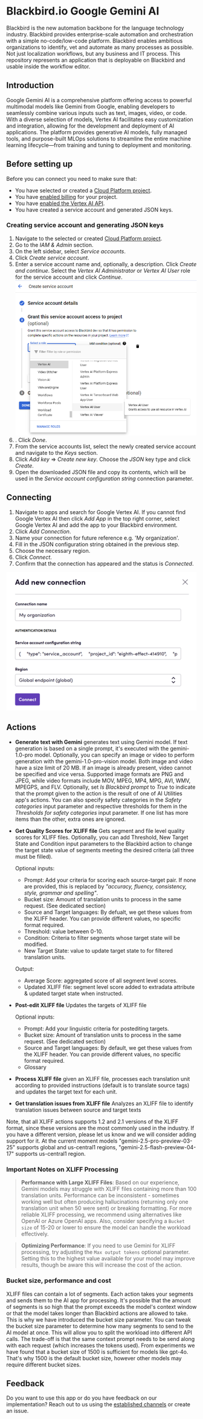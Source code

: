 # Blackbird.io Google Gemini AI

Blackbird is the new automation backbone for the language technology industry. Blackbird provides enterprise-scale automation and orchestration with a simple no-code/low-code platform. Blackbird enables ambitious organizations to identify, vet and automate as many processes as possible. Not just localization workflows, but any business and IT process. This repository represents an application that is deployable on Blackbird and usable inside the workflow editor.

## Introduction

<!-- begin docs -->

Google Gemini AI is a comprehensive platform offering access to powerful multimodal models like Gemini from Google, enabling developers to seamlessly combine various inputs such as text, images, video, or code. With a diverse selection of models, Vertex AI facilitates easy customization and integration, allowing for the development and deployment of AI applications. The platform provides generative AI models, fully managed tools, and purpose-built MLOps solutions to streamline the entire machine learning lifecycle—from training and tuning to deployment and monitoring.

## Before setting up

Before you can connect you need to make sure that:

- You have selected or created a [Cloud Platform project](https://console.cloud.google.com/project).
- You have [enabled billing](https://cloud.google.com/billing/docs/how-to/modify-project) for your project.
- You have [enabled the Vertex AI API](https://console.cloud.google.com/flows/enableapi?apiid=aiplatform.googleapis.com).
- You have created a service account and generated JSON keys.

### Creating service account and generating JSON keys

1. Navigate to the selected or created [Cloud Platform project](https://console.cloud.google.com/project).
2. Go to the _IAM & Admin_ section.
3. On the left sidebar, select _Service accounts_.
4. Click _Create service account_.
5. Enter a service account name and, optionally, a description. Click _Create and continue_. Select the _Vertex AI Administrator_ or _Vertex AI User_ role for the service account and click _Continue_. 
![Creating service account](image/README/access.png)
6. . Click _Done_.
7. From the service accounts list, select the newly created service account and navigate to the _Keys_ section.
8. Click _Add key_ => _Create new key_. Choose the _JSON_ key type and click _Create_.
9. Open the downloaded JSON file and copy its contents, which will be used in the _Service account configuration string_ connection parameter.

## Connecting

1. Navigate to apps and search for Google Vertex AI. If you cannot find Google Vertex AI then click _Add App_ in the top right corner, select Google Vertex AI and add the app to your Blackbird environment.
2. Click _Add Connection_.
3. Name your connection for future reference e.g. 'My organization'.
4. Fill in the JSON configuration string obtained in the previous step.
5. Choose the necessary region.
6. Click _Connect_.
7. Confirm that the connection has appeared and the status is _Connected_.

![Connecting](image/README/connecting.png)

## Actions

- **Generate text with Gemini** generates text using Gemini model. If text generation is based on a single prompt, it's executed with the gemini-1.0-pro model. Optionally, you can specify an image or video to perform generation with the gemini-1.0-pro-vision model. Both image and video have a size limit of 20 MB. If an image is already present, video cannot be specified and vice versa. Supported image formats are PNG and JPEG, while video formats include MOV, MPEG, MP4, MPG, AVI, WMV, MPEGPS, and FLV. Optionally, set _Is Blackbird prompt_ to _True_ to indicate that the prompt given to the action is the result of one of AI Utilities app's actions. You can also specify safety categories in the _Safety categories_ input parameter and respective thresholds for them in the _Thresholds for safety categories_ input parameter. If one list has more items than the other, extra ones are ignored.

- **Get Quality Scores for XLIFF file** Gets segment and file level quality scores for XLIFF files. Optionally, you can add Threshold, New Target State and Condition input parameters to the Blackbird action to change the target state value of segments meeting the desired criteria (all three must be filled).

    Optional inputs:
	- Prompt: Add your criteria for scoring each source-target pair. If none are provided, this is replaced by _"accuracy, fluency, consistency, style, grammar and spelling"_.
	- Bucket size: Amount of translation units to process in the same request. (See dedicated section)
	- Source and Target languages: By defualt, we get these values from the XLIFF header. You can provide different values, no specific format required. 
	- Threshold: value between 0-10.
	- Condition: Criteria to filter segments whose target state will be modified.
	- New Target State: value to update target state to for filtered translation units.

    Output:
	- Average Score: aggregated score of all segment level scores.
	- Updated XLIFF file: segment level score added to extradata attribute & updated target state when instructed.

- **Post-edit XLIFF file** Updates the targets of XLIFF file

	Optional inputs:
	- Prompt: Add your linguistic criteria for postediting targets.
	- Bucket size: Amount of translation units to process in the same request. (See dedicated section)
	- Source and Target languages: By default, we get these values from the XLIFF header. You can provide different values, no specific format required.
	- Glossary

- **Process XLIFF file** given an XLIFF file, processes each translation unit according to provided instructions (default is to translate source tags) and updates the target text for each unit.

- **Get translation issues from XLIFF file** Analyzes an XLIFF file to identify translation issues between source and target texts

Note, that all XLIFF actions supports 1.2 and 2.1 versions of the XLIFF format, since these versions are the most commonly used in the industry. If you have a different version, please let us know and we will consider adding support for it.
At the current moment models "gemini-2.5-pro-preview-03-25" supports global and us-central1 regions, "gemini-2.5-flash-preview-04-17" supports us-central1 region.

### Important Notes on XLIFF Processing

> **Performance with Large XLIFF Files**: Based on our experience, Gemini models may struggle with XLIFF files containing more than 100 translation units. Performance can be inconsistent - sometimes working well but often producing hallucinations (returning only one translation unit when 50 were sent) or breaking formatting. For more reliable XLIFF processing, we recommend using alternatives like OpenAI or Azure OpenAI apps. Also, consider specifying a `Bucket size` of 15-20 or lower to ensure the model can handle the workload effectively.

> **Optimizing Performance**: If you need to use Gemini for XLIFF processing, try adjusting the `Max output tokens` optional parameter. Setting this to the highest value available for your model may improve results, though be aware this will increase the cost of the action.

### Bucket size, performance and cost

XLIFF files can contain a lot of segments. Each action takes your segments and sends them to the AI app for processing. It's possible that the amount of segments is so high that the prompt exceeds the model's context window or that the model takes longer than Blackbird actions are allowed to take. This is why we have introduced the bucket size parameter. You can tweak the bucket size parameter to determine how many segments to send to the AI model at once. This will allow you to split the workload into different API calls. The trade-off is that the same context prompt needs to be send along with each request (which increases the tokens used). From experiments we have found that a bucket size of 1500 is sufficient for models like gpt-4o. That's why 1500 is the default bucket size, however other models may require different bucket sizes.

## Feedback

Do you want to use this app or do you have feedback on our implementation? Reach out to us using the [established channels](https://www.blackbird.io/) or create an issue.

<!-- end docs -->

